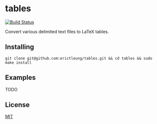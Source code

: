# tables

[![Build Status](https://travis-ci.org/erictleung/tables.svg?branch=master)](https://travis-ci.org/erictleung/tables)

Convert various delimited text files to LaTeX tables.

## Installing

```
git clone git@github.com:erictleung/tables.git && cd tables && sudo make install
```

## Examples

TODO

## License

[MIT](LICENSE)
